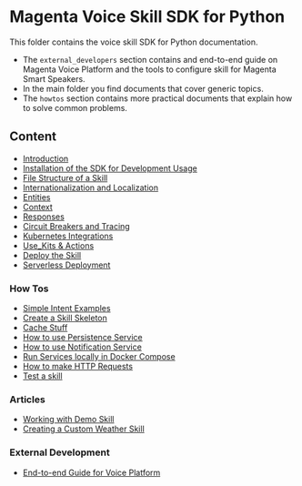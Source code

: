 # Magenta Voice Skill SDK for Python

This folder contains the voice skill SDK for Python documentation.

* The `external_developers` section contains and end-to-end guide on Magenta Voice Platform and the tools to configure skill for Magenta Smart Speakers.
* In the main folder you find documents that cover generic topics.
* The `howtos` section contains more practical documents that explain how to solve common problems.
 

## Content

- [Introduction](intro.md)
- [Installation of the SDK for Development Usage](install.md)
- [File Structure of a Skill](skill_structure.md)
- [Internationalization and Localization](i18n.md)
- [Entities](entities.md)
- [Context](context.md)
- [Responses](response.md)
- [Circuit Breakers and Tracing](tracing.md)
- [Kubernetes Integrations](k8s.md)
- [Use_Kits & Actions](use_kits_and_actions.md)
- [Deploy the Skill](running.md)
- [Serverless Deployment](serverless.md)

### How Tos

- [Simple Intent Examples](howtos/intent_example.md)
- [Create a Skill Skeleton](howtos/create_new_skill.md)
- [Cache Stuff](howtos/cache_stuff.md)
- [How to use Persistence Service](howtos/persistence_service.md)
- [How to use Notification Service](howtos/notification_service.md)
- [Run Services locally in Docker Compose](howtos/local_services.md)
- [How to make HTTP Requests](howtos/make_http_requests.md)
- [Test a skill](howtos/testing.md)

### Articles

- [Working with Demo Skill](articles/demo_skill.md)
- [Creating a Custom Weather Skill](articles/weather_skill.md)

### External Development

- [End-to-end Guide for Voice Platform](external_developers/external_developers.md)
